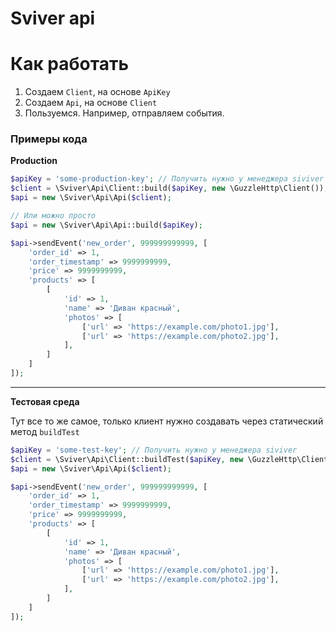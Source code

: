 # Sviver api

# Как работать

1. Создаем `Client`, на основе `ApiKey`
2. Создаем `Api`, на основе `Client`
3. Пользуемся. Например, отправляем события.

### Примеры кода

**Production**

```php
$apiKey = 'some-production-key'; // Получить нужно у менеджера siviver
$client = \Sviver\Api\Client::build($apiKey, new \GuzzleHttp\Client());
$api = new \Sviver\Api\Api($client);

// Или можно просто
$api = new \Sviver\Api\Api::build($apiKey);

$api->sendEvent('new_order', 999999999999, [
    'order_id' => 1,
    'order_timestamp' => 9999999999,
    'price' => 9999999999,
    'products' => [
        [
            'id' => 1,
            'name' => 'Диван красный',
            'photos' => [
                ['url' => 'https://example.com/photo1.jpg'],
                ['url' => 'https://example.com/photo2.jpg'],
            ],
        ]
    ]
]);
```

---

**Тестовая среда**

Тут все то же самое, только клиент нужно создавать через статический метод `buildTest`

```php
$apiKey = 'some-test-key'; // Получить нужно у менеджера siviver
$client = \Sviver\Api\Client::buildTest($apiKey, new \GuzzleHttp\Client());
$api = new \Sviver\Api\Api($client);

$api->sendEvent('new_order', 999999999999, [
    'order_id' => 1,
    'order_timestamp' => 9999999999,
    'price' => 9999999999,
    'products' => [
        [
            'id' => 1,
            'name' => 'Диван красный',
            'photos' => [
                ['url' => 'https://example.com/photo1.jpg'],
                ['url' => 'https://example.com/photo2.jpg'],
            ],
        ]
    ]
]);
```
